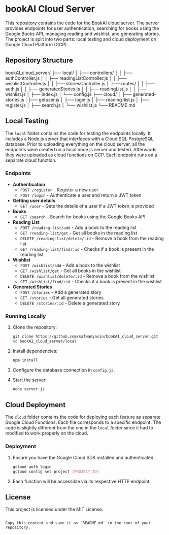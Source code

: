 # bookAI Cloud Server

This repository contains the code for the BookAI cloud server. The server provides endpoints for user authentication, searching for books using the Google Books API, managing reading and wishlist, and generating stories. The project is split into two parts: local testing and cloud deployment on Google Cloud Platform (GCP).

## Repository Structure

bookAI_cloud_server/
├── local/
│   ├── controllers/
│   │   ├── authController.js
│   │   ├── readingListController.js
│   │   ├── wishlistController.js
│   │   ├── storiesController.js
│   ├── routes/
│   │   ├── auth.js
│   │   ├── generatedStories.js
│   │   ├── readingList.js
│   │   ├── wishlist.js
│   ├── index.js
│   └── config.js
├── cloud/
│   ├── generated-stories.js
|   ├── getuser.js
│   ├── login.js
│   ├── reading-list.js
│   ├── register.js
│   ├── search.js
│   └── wishlist.js
└── README.md


## Local Testing

The `local` folder contains the code for testing the endpoints locally. It includes a Node.js server that interfaces with a Cloud SQL PostgreSQL database. Prior to uploading everything on the cloud server, all the endpoints were created on a local node.js server and tested. Afterwards they were uploaded as cloud functions on GCP. Each endpoint runs on a separate cloud function.

### Endpoints

- **Authentication**
  - `POST /register` - Register a new user
  - `POST /login` - Authenticate a user and return a JWT token
- **Getting user details**
  - `GET /user` - Gets the details of a user if a JWT token is provided
- **Books**
  - `GET /search` - Search for books using the Google Books API
- **Reading List**
  - `POST /reading-list/add` - Add a book to the reading list
  - `GET /reading-list/get` - Get all books in the reading list
  - `DELETE /reading-list/delete/:id` - Remove a book from the reading list
  -  `GET /reading-list/find/:id` - Checks if a book is present in the reading list
- **Wishlist**
  - `POST /wishlist/add` - Add a book to the wishlist
  - `GET /wishlist/get` - Get all books in the wishlist
  - `DELETE /wishlist/delete/:id` - Remove a book from the wishlist
  -  `GET /wishlist/find/:id` - Checks if a book is present in the wishlist
- **Generated Stories**
  - `POST /stories` - Add a generated story
  - `GET /stories` - Get all generated stories
  - `DELETE /stories/:id` - Delete a generated story

### Running Locally

1. Clone the repository:
   ```bash
   git clone https://github.com/safwanyasin/bookAI_cloud_server.git
   cd bookAI_cloud_server/local
   ```

2. Install dependencies:
   ```bash
   npm install
   ```

3. Configure the database connection in `config.js`.

4. Start the server:
   ```bash
   node server.js
   ```

## Cloud Deployment

The `cloud` folder contains the code for deploying each feature as separate Google Cloud Functions. Each file corresponds to a specific endpoint. The code is slightly different from the one in the `local` folder since it had to modified to work properly on the cloud.

### Deployment

1. Ensure you have the Google Cloud SDK installed and authenticated:
   ```bash
   gcloud auth login
   gcloud config set project [PROJECT_ID]
   ```
2. Each function will be accessible via its respective HTTP endpoint.



## License

This project is licensed under the MIT License.
```

Copy this content and save it as `README.md` in the root of your repository.
